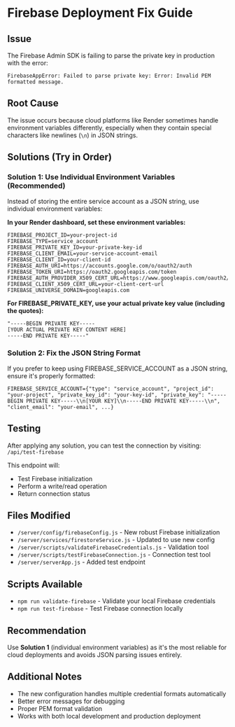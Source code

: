 # Firebase Deployment Fix Guide

## Issue
The Firebase Admin SDK is failing to parse the private key in production with the error:
```
FirebaseAppError: Failed to parse private key: Error: Invalid PEM formatted message.
```

## Root Cause
The issue occurs because cloud platforms like Render sometimes handle environment variables differently, especially when they contain special characters like newlines (`\n`) in JSON strings.

## Solutions (Try in Order)

### Solution 1: Use Individual Environment Variables (Recommended)
Instead of storing the entire service account as a JSON string, use individual environment variables:

**In your Render dashboard, set these environment variables:**

```
FIREBASE_PROJECT_ID=your-project-id
FIREBASE_TYPE=service_account
FIREBASE_PRIVATE_KEY_ID=your-private-key-id
FIREBASE_CLIENT_EMAIL=your-service-account-email
FIREBASE_CLIENT_ID=your-client-id
FIREBASE_AUTH_URI=https://accounts.google.com/o/oauth2/auth
FIREBASE_TOKEN_URI=https://oauth2.googleapis.com/token
FIREBASE_AUTH_PROVIDER_X509_CERT_URL=https://www.googleapis.com/oauth2/v1/certs
FIREBASE_CLIENT_X509_CERT_URL=your-client-cert-url
FIREBASE_UNIVERSE_DOMAIN=googleapis.com
```

**For FIREBASE_PRIVATE_KEY, use your actual private key value (including the quotes):**
```
"-----BEGIN PRIVATE KEY-----
[YOUR ACTUAL PRIVATE KEY CONTENT HERE]
-----END PRIVATE KEY-----"
```

### Solution 2: Fix the JSON String Format
If you prefer to keep using FIREBASE_SERVICE_ACCOUNT as a JSON string, ensure it's properly formatted:

```
FIREBASE_SERVICE_ACCOUNT={"type": "service_account", "project_id": "your-project", "private_key_id": "your-key-id", "private_key": "-----BEGIN PRIVATE KEY-----\\n[YOUR KEY]\\n-----END PRIVATE KEY-----\\n", "client_email": "your-email", ...}
```

## Testing
After applying any solution, you can test the connection by visiting: `/api/test-firebase`

This endpoint will:
- Test Firebase initialization
- Perform a write/read operation
- Return connection status

## Files Modified
- `/server/config/firebaseConfig.js` - New robust Firebase initialization
- `/server/services/firestoreService.js` - Updated to use new config
- `/server/scripts/validateFirebaseCredentials.js` - Validation tool
- `/server/scripts/testFirebaseConnection.js` - Connection test tool
- `/server/serverApp.js` - Added test endpoint

## Scripts Available
- `npm run validate-firebase` - Validate your local Firebase credentials
- `npm run test-firebase` - Test Firebase connection locally

## Recommendation
Use **Solution 1** (individual environment variables) as it's the most reliable for cloud deployments and avoids JSON parsing issues entirely.

## Additional Notes
- The new configuration handles multiple credential formats automatically
- Better error messages for debugging
- Proper PEM format validation
- Works with both local development and production deployment
